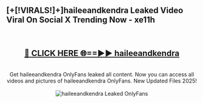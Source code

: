 <h2>[+[!VIRALS!]+]haileeandkendra Leaked Video Viral On Social X Trending Now - xe11h</h2>
<br>
<div align="center">
<h2><a href="https://libra.edu.pl?haileeandkendra" rel="nofollow">🔴 CLICK HERE 🌐==►► haileeandkendra</a></h2>
<br>
Get haileeandkendra OnlyFans leaked all content. Now you can access all videos and pictures of haileeandkendra OnlyFans. New Updated Files 2025!
<br>
<br>
<a href="https://libra.edu.pl?haileeandkendra" rel="nofollow" data-target="animated-image.originalLink"><img src="https://i.ibb.co.com/WyWwxjT/player-gif2.gif" alt="haileeandkendra Leaked OnlyFans" style="max-width: 100%; display: inline-block;" data-target="animated-image.originalImage"></a>
</div>
<br>